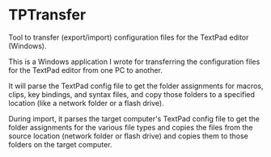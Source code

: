 # TPTransfer
Tool to transfer (export/import) configuration files for the TextPad editor (Windows).

This is a Windows application I wrote for transferring the configuration files for the TextPad editor from one PC to another.

It will parse the TextPad config file to get the folder assignments for macros, clips, key bindings, and syntax files, and copy those folders to a specified location (like a network folder or a flash drive).

During import, it parses the target computer's TextPad config file to get the folder assignments for the various file types and copies the files from the source location (network folder or flash drive) and copies them to those folders on the target computer.
